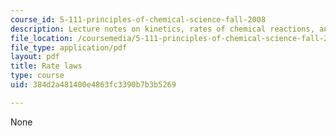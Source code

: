 ```yaml
---
course_id: 5-111-principles-of-chemical-science-fall-2008
description: Lecture notes on kinetics, rates of chemical reactions, and rate law.
file_location: /coursemedia/5-111-principles-of-chemical-science-fall-2008/384d2a481400e4863fc3390b7b3b5269_lecnotes31.pdf
file_type: application/pdf
layout: pdf
title: Rate laws
type: course
uid: 384d2a481400e4863fc3390b7b3b5269

---
```

None